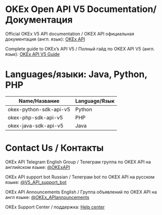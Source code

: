 # OKEx Open API V5 Documentation/Документация

Official OKEx V5 API documentation / OKEX API официальная документация (англ. язык): [OKEx API](https://www.okex.com/docs-v5/en/#market-maker-program)

Complete guide to OKEx’s API V5 / Полный гайд по OKEX API V5 (англ. язык): [OKEx API V5 Guide](https://www.okex.com/academy/en/complete-guide-to-okex-api-v5-upgrade)

# Languages/языки: Java, Python, PHP

| Name/Название  | Language/Язык |
| ------------- | ------------- |
| okex-python-sdk-api-v5  | Python |
| okex-php-sdk-api-v5  | PHP  |
| okex-java-sdk-api-v5  | Java  |


# Contact Us / Контакты

OKEx API Telegram English Group / Телеграм группа по OKEX API на aнглийском языке: [@OKExAPI](https://t.me/OKExAPI)

OKEx API support bot Russian / Телеграм bot по OKEX API на русском языке: [@V5_API_support_bot](https://t.me/V5_API_support_bot)

OKEx API Announcements English / Группа объявлений по OKEX API на англ языке: [@OKEx_APIannouncements](https://t.me/OKEx_APIannouncements)

OKEx Support Center / поддержка: [Help center](https://www.okex.com/support-center.html)  
